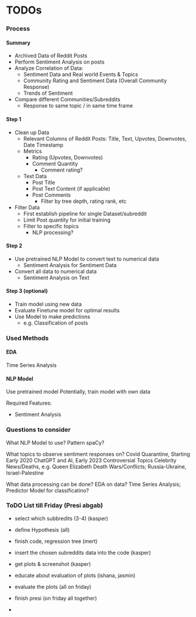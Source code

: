 # TODOs


### Process

#### Summary

- Archived Data of Reddit Posts
- Perform Sentiment Analysis on posts
- Analyze Correlation of Data:
  -  Sentiment Data and Real world Events & Topics
  -  Community Rating and Sentiment Data (Overall Community Response)
  -  Trends of Sentiment
- Compare different Communities/Subreddits
  - Response to same topic / in same time frame

#### Step 1
- Clean up Data
	- Relevant Columns of Reddit Posts:
		Title, Text, Upvotes, Downvotes, Date Timestamp
	- Metrics
		- Rating (Upvotes, Downvotes)
		- Comment Quantity
			- Comment rating?
	- Text Data
		- Post Title
		- Post Text Content (if applicable)
		- Post Comments
			- Filter by tree depth, rating rank, etc
- Filter Data
	- First establish pipeline for single Dataset/subreddit
	- Limit Post quantity for initial training
	- Filter to specific topics
		- NLP processing?

#### Step 2
- Use pretrained NLP Model to convert text to numerical data
	- Sentiment Analysis for Sentiment Data
- Convert all data to numerical data
	- Sentiment Analysis on Text

#### Step 3 (optional)

- Train model using new data
- Evaluate Finetune model for optimal results
- Use Model to make predictions
	- e.g. Classification of posts

### Used Methods

#### EDA
Time Series Analysis

#### NLP Model
Use pretrained model
	Potentially, train model with own data

Required Features:
- Sentiment Analysis

### Questions to consider

What NLP Model to use?
    Pattern
    spaCy?

What topics to observe sentiment responses on?
    Covid Quarantine, Starting Early 2020
    ChatGPT and AI, Early 2023
    Controversial Topics
        Celebrity News/Deaths, e.g. Queen Elizabeth Death
        Wars/Conflicts; Russia-Ukraine, Israel-Palestine
    
What data processing can be done?
    EDA on data?
        Time Series Analysis;
    Predictor Model for classificatino?

### ToDO List till Friday (Presi abgab)
- select which subbredits (3-4) (kasper)
- define Hypothesis (all)
- finish code, regression tree (mert)
- insert the chosen subreddits data into the code (kasper)
- get plots & screenshot (kasper)
- educate about evaluation of plots (ishana, jasmin)
- evaluate the plots (all on friday)
- finish presi (on friday all together)

- 
